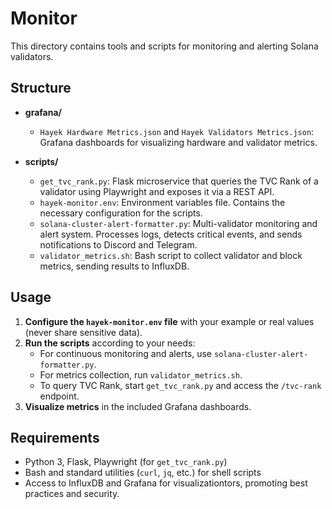 
# Monitor

This directory contains tools and scripts for monitoring and alerting Solana validators.

## Structure

- **grafana/**
  - `Hayek Hardware Metrics.json` and `Hayek Validators Metrics.json`: Grafana dashboards for visualizing hardware and validator metrics.

- **scripts/**
  - `get_tvc_rank.py`: Flask microservice that queries the TVC Rank of a validator using Playwright and exposes it via a REST API.
  - `hayek-monitor.env`: Environment variables file. Contains the necessary configuration for the scripts.
  - `solana-cluster-alert-formatter.py`: Multi-validator monitoring and alert system. Processes logs, detects critical events, and sends notifications to Discord and Telegram.
  - `validator_metrics.sh`: Bash script to collect validator and block metrics, sending results to InfluxDB.

## Usage

1. **Configure the `hayek-monitor.env` file** with your example or real values (never share sensitive data).
2. **Run the scripts** according to your needs:
   - For continuous monitoring and alerts, use `solana-cluster-alert-formatter.py`.
   - For metrics collection, run `validator_metrics.sh`.
   - To query TVC Rank, start `get_tvc_rank.py` and access the `/tvc-rank` endpoint.
3. **Visualize metrics** in the included Grafana dashboards.

## Requirements

- Python 3, Flask, Playwright (for `get_tvc_rank.py`)
- Bash and standard utilities (`curl`, `jq`, etc.) for shell scripts
- Access to InfluxDB and Grafana for visualizationtors, promoting best practices and security.